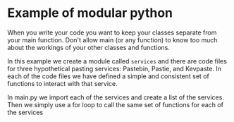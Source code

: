 # Example of modular python

When you write your code you want to keep your classes separate from your main function. Don't allow main (or any function) to know
too much about the workings of your other classes and functions.

In this example we create a module called `services` and there are code files for three hypothetical pasting services:
Pastebin, Pastie, and Kevpaste. In each of the code files we have defined a simple and consistent set of functions to 
interact with that service.

In main.py we import each of the services and create a list of the services. Then we simply use a for loop to call the
same set of functions for each of the services